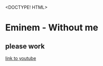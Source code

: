 <DOCTYPE! HTML>
<html>
  <body>
    <h1> Eminem - Without me </h1>
    <h2> please work </h2>
    <a href="https://www.youtube.com/watch?v=BA_c3bGQXlQ&pbjreload=10" target="_blank"> link to youtube </a>
  </body>
</html>
